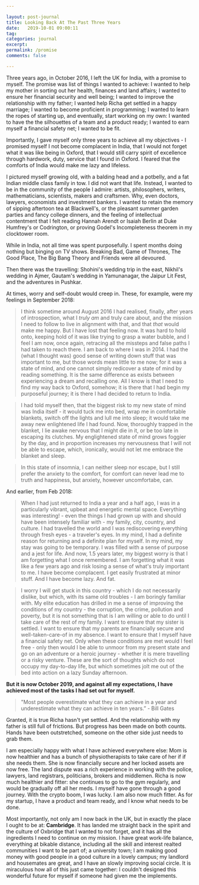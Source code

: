 ```yaml
---

layout: post-journal
title: Looking Back At The Past Three Years
date:   2019-10-01 09:00:11
tag: 
categories: journal
excerpt: 
permalink: /promise
comments: false

---
```


Three years ago, in October 2016, I left the UK for India, with a promise to myself.  The promise was list of things I wanted to achieve: I wanted to help my mother in sorting out her health, finances and land affairs; I wanted to ensure her financial security and well being; I wanted to improve the relationship with my father; I wanted help Richa get settled in a happy marriage; I wanted to become proficient in programming; I wanted to learn the ropes of starting up, and eventually, start working on my own: I wanted to have the the silhouettes of a team and a product ready;  I wanted to earn myself a financial safety net; I wanted to be fit.  

Importantly, I gave myself only three years to achieve all my objectives -  I promised myself I not become complacent in India, that I would not forget what it was like being in Oxford, that I would still carry spirit of excellence through hardwork, duty, service that I found in Oxford. I feared that the comforts of India would make me lazy and lifeless. 

I pictured myself growing old, with a balding head and a potbelly, and a fat Indian middle class family in tow. I did not want that life. Instead, I wanted to be in the community of the people I admire: artists, philosophers, writers, mathematicians, scientists, makers and craftsmen. Why, even doctors, lawyers, economists and investment bankers. I wanted to retain the memory of sipping aftertoon tea at Blackwell's, or the pleasant summer garden parties and fancy college dinners, and the feeling of intellectual contentment that I felt reading Hannah Arendt or Isaiah Berlin at Duke Humfrey's or Codrington, or proving Godel's Incompleteness theorem in my clocktower room.  

While in India, not all time was spent purposefully. I spent months doing nothing but binging on TV shows. Breaking Bad, Game of Thrones, The Good Place, The Big Bang Theory and Friends were all devoured. 

Then there was the travelling:  Shohini's wedding trip in the east, Nikhil's wedding in Ajmer, Gautam's wedding in Yamunanagar, the Jaipur Lit Fest, and the adventures in Pushkar.

At times, worry and self-doubt would creep in. These, for example, were my feelings in September 2018:

> I think sometime around August 2016 I had realised, finally, after years of introspection, what I *truly am* and truly care about, and the mission I need to follow to live in alignment with that, and that *that* would make me happy. But I have lost that feeling now. It was hard to hold onto, keeping hold of it was like trying to grasp a water bubble, and I feel I am now, once again, retracing all the missteps and false paths I had taken to reach there. I am back to where I was in 2014.  I had the (what I thought was) good sense of writing down stuff that was important to me, but those words mean little to me now; for it was a state of mind, and one cannot simply redicover a state of mind by reading something. It is the same difference as exists between experiencing a dream and recalling one.  All I know is that I need to find my way back to Oxford, somehow; it is there that I had begin my purposeful journey; it is there I had decided to return to India. 

> I had told myself then, that the biggest risk to my new state of mind was India itself - it would tuck me into bed, wrap me in comfortable blankets, switch off the lights and lull me into sleep; it would take me away new enlightened life I had found. Now,  thoroughly trapped in the blanket, I lie awake nervous that I might die in it, or be too late in escaping its clutches. My englightened state of mind grows foggier by the day, and in proportion increases my nervousness that I will not be able to escape, which, ironically, would not let me embrace the blanket and sleep. 

> In this state of insomnia, I can neither sleep nor escape, but I still prefer the anxiety to the comfort, for comfort can never lead me to truth and happiness, but anxiety, however uncomfortabe, can. 


And earlier, from Feb 2018:


> When I had just returned to India a year and a half ago, I was in a particularly vibrant, upbeat and energetic mental space.  Everything was interesting! -  even the things I had grown up with and should have been intensely familiar with - my family, city, country, and culture. I had travelled the world and I was rediscovering everything through fresh eyes - a traveler's eyes. In my mind, I had a definite reason for returning and a definite plan for myself. In my mind, my stay was going to be temporary. I was filled with a sense of purpose and a jest for life.
And now, 1.5 years later, my biggest worry is that I am forgetting what I once remembered.  I am forgetting what it was like a few years ago and risk losing a sense of what's truly important to me. I have become complacent. I get easily frustrated at minor stuff. And I have become lazy. And fat.

> I worry I will get stuck in this country - which I do not necessarily dislike, but which, with its same old troubles - I am boringly familiar with. My elite education has drilled in me a sense of improving the conditions of my country - the corruption, the crime, pollution and poverty, but it is not something that is I am willing or able to do until I take care of the rest of my family.   I want to ensure that my sister is settled. I want to ensure that my parents are financially secure and well-taken-care-of in my absence. I want to ensure that I myself have a financial safety net. Only when these conditions are met would I feel free - only then would I be able to unmoor from my present state and go on an adventure or a heroic journey - whether it is mere travelling or a risky venture.  These are the sort of thoughts which do not occupy my day-to-day life, but which sometimes jolt me out of the bed into action on a lazy Sunday afternoon.

**But it is now October 2019, and against all my expectations, I have achieved most of the tasks I had set out for myself.** 

> "Most people overestimate what they can achieve in a year and underestimate what they can achieve in ten years.” - Bill Gates

Granted, it is true Richa hasn't yet settled. And the relationship with my father is still full of frictions. But progress has been made on both counts. Hands have been outstretched, someone on the other side just needs to grab them.

I am especially happy with what I have achieved everywhere else: Mom is now healthier and has a bunch of physiotherapists to take care of her if if she needs them. She is now financially secure and her locked assets are now free.  The land dispute was a rich experience in working  with the police, lawyers, land registrars, politicians, brokers and middlemen. Richa is now much healthier and fitter: she continues to go to the gym regularly, and would be gradually off all her meds.  I myself have gone through a good  journey. With the crypto boom, I was lucky. I am also now much fitter. As for my startup, I have a product and team ready, and I know what needs to be done.


Most importantly, not only am I now back in the UK, but in exactly the place I ought to be at: **Cambridge**. It has landed me straight back in the spirit and the culture of Oxbridge that I wanted to not forget, and it has all the ingredients I need to continue on my mission. I have great work-life balance, everything at bikable distance, including all the skill and interest realted communities I want to be part of;  a university town; I am making good money with good people in a good culture in a lovely campus; my landlord and housemates are great, and I have an slowly improving social circle.   It is miraculous how all of this just came together: I couldn't designed this wonderful future for myself if someone had given me the implements.  



